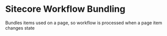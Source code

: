 # Sitecore Workflow Bundling
Bundles items used on a page, so workflow is processed when a page item changes state
